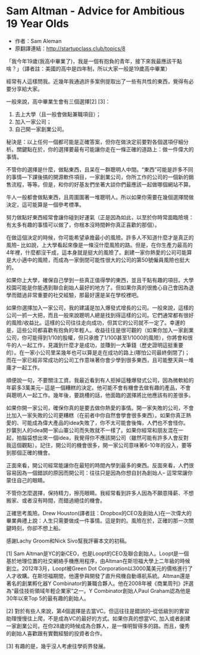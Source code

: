 # Sam Altman - Advice for Ambitious 19 Year Olds  

* 作者：Sam Aleman
* 原翻譯連結：http://startupclass.club/topics/8

「我今年19歲(我高中畢業了)，我是一個有抱負的青年，接下來我最應該干點啥？」（譯者註：美國的高中是四年制，所以大家一般是19歲高中畢業）

經常有人這樣問我。近幾年我通過許多案例提取出了一些有共性的東西，覺得有必要分享給大家。

一般來說，高中畢業生會有三個選擇[2] [3]： 
1. 去上大學（且一般會做點兼職項目）； 
2. 加入一家公司； 
3. 自己開一家創業公司。

秘決是：以上任何一個都可能是正確答案，但你在做決定前要對各個選項仔細分析。關鍵點在於，你的選擇要最有可能讓你走在一條正確的道路上：做一件偉大的事情。

不管你的選擇是什麼，做點東西，且呆在一群聰明人中間。“東西”可能是許多不同的事情—下課後搞的開源軟件項目，一家創業公司，你所工作的公司的一個新的銷售流程，等等。但是，和你的好基友們坐著大談你們最應該一起做哪個網站不算。

牛人一般都會做點東西，且周圍圍著一堆聰明人。所以如果你需要在幾個選擇間做決定，這可能算是一個參考標準。

努力做點好東西經常會讓你碰到好運氣（正是因為如此，以至於你時常面臨險境：有太多有趣的事情可以做了，你根本沒時間幹你真正喜歡的那個）。

在做這個決定的時候，你可能希望承擔最小的風險。許多人不知道什麼才是真正的風險– 比如說，上大學看起來像是一條沒什麼風險的路。但是，在你生產力最高的4年裡，什麼都沒干成，這本身就是挺大的風險了。創建一家你熱愛的公司可能算是大小適中的風險，而成為一家倒閉可能性很大的公司的第50號僱員風險也挺大的。

如果你上大學，確保自己學到一些真正值得學的東西，並且干點有趣的項目。大學校園可能是你能遇到聯合創始人最好的地方了。但如果你真的很擔心自己會因為退學而錯過非常重要的社交經驗，那最好還是呆在學校裡吧。

如果你選擇加入一家公司，我的建議是加入爆發式增長的公司。一般來說，這樣的公司一抓一大把，而且一般來說聰明人總是找到得這樣的公司。它們通常都有很好的風險/收益比。這樣的公司往往走向成功，但其它的公司就不一定了。幸運的是，這些公司都喜歡有抱負的年輕人。收益往往是很可觀的（如果你加入一家創業公司，你可能得到1/10的股權，但只承擔了1/100甚至1/1000的風險），你將會和很牛的人一起工作，見識到什麼才是成功，並賺到一大筆錢（歷史證明這挺重要的）。在一家小公司里呆幾年也可以算是走在成功的路上(哪怕公司最終倒閉了)；而在一家已經非常成功的公司工作意味著你會少學到很多東西，且可能整天與一堆庸才一起工作。

順便說一句，不要關注工資。我最近看到有人拒掉這種爆發式公司，因為微軟給的年薪多3萬美元– 這是一個糟糕的決定。他可能不會有機會去做有趣的產品，不會與聰明人一起工作。幾年後，要跳槽的話，他面臨的選擇將比他應該有的差很多。

如果你開一家公司，確保你真的是要去做你熱愛的事情。開一家失敗的公司，不會比加入一家失敗的公司更糟糕（在前者中你自然會學會很多東西）。如果你真正熱愛的、可能成為偉大產品的idea失敗了，你不太可能會後悔，人們也不會怪你。抄襲別人的idea開一家山寨公司而失敗就不一樣了。如果你經常和朋友混在一起，拍腦袋想出來一個idea，我覺得你不應該開公司（雖然可能有許多人會反對我這個觀點）。記住，開公司的機會很多，開一家公司意味著6-10年的投入，要等到那個正確的機會。

正面來看，開公司經常能讓你在最短的時間內學到最多的東西。反面來看，人們很容易因為一個錯誤的原因而開公司：往往只是因為你想自封為創始人– 這常常讓你蒙住自己的眼睛。

不管你怎麼選擇，保持精力，擦亮眼睛。我經常看到許多人因為不願意降薪、不想搬家、或者沒有時間，而錯過絕佳的機會。

正確思考風險。Drew Houston(譯者註：Dropbox的CEO及創始人)在一次偉大的畢業典禮上說：人生只需要做成一件事情。這是對的。風險在於，正確的那一次關鍵時刻，你卻不想上船。

感謝Lachy Groom和Nick Sivo幫我評審本文的初稿。

[1] Sam Altman是YC的新CEO，也是Loopt的CEO及聯合創始人。Loopt是一個基於地理位置的社交網絡手機應用程序，由Altman在斯坦福大學上二年級的時候創立。2012年3月，Loopt被Green Dot Corporation以3000萬美元的價格進行了人才收購。在斯坦福期間，他還參與開發了直升飛機自動導航系統。Altman還是著名的創業孵化器Y Combinator的兼職合夥人。他在2008年被《商業周刊》評選為“最佳技術領域年輕企業家”之一。Y Combinator創始人Paul Graham認為他是30年以來Top 5的最有趣的創始人。

[2] 對於有些人來說，第4個選擇是去當VC。但這往往是錯誤的–從低級別的實習助理慢慢往上爬，不是成為VC的最好的方式。如果你真的想當VC, 加入或者創建一家創業公司，在你28歲的時候成為合夥人，是一條明智得多的路。而且，優秀的創始人喜歡跟有實戰經驗的投資者合作。

[3] 有趣的是，幾乎沒人考慮往學術界發展。